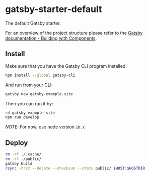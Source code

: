 # gatsby-starter-default
The default Gatsby starter.

For an overview of the project structure please refer to the [Gatsby documentation - Building with Components](https://www.gatsbyjs.org/docs/building-with-components/).

## Install

Make sure that you have the Gatsby CLI program installed:
```sh
npm install --global gatsby-cli
```

And run from your CLI:
```sh
gatsby new gatsby-example-site
```

Then you can run it by:
```sh
cd gatsby-example-site
npm run develop
```

*NOTE:* For now, use node version `10.x`

## Deploy

```bash
rm -rf ./.cache/
rm -rf ./public/
gatsby build
rsync -hrvz --delete --checksum --stats public/ $HOST:$HOSTDIR
```
